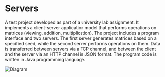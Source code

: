 # Servers

A test project developed as part of a university lab assignment. 
It implements a client-server application model that performs operations on matrices (viewing, addition, multiplication). The project includes a program interface and two servers. The first server generates matrices based on a specified seed, while the second server performs operations on them. Data is transferred between servers via a TCP channel, and between the client and the server via an HTTP channel in JSON format. The program code is written in Java programming language.


![Diagram](https://github.com/user-attachments/assets/24d6b7d1-93a2-44ff-bcfe-1640dc7f1772)
